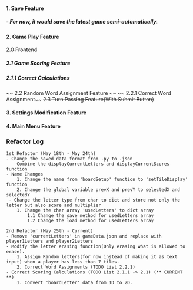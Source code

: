 #### 1. Save Feature
##### - For now, it would save the latest game semi-automatically.
#### 2. Game Play Feature
~~2.0 Frontend~~
##### 2.1 Game Scoring Feature 
##### 2.1.1 Correct Calculations
~~ 2.2 Random Word Assignment Feature ~~
~~ 2.2.1 Correct Word Assignment~~
~~2.3 Turn Passing Feature(With Submit Button)~~
#### 3. Settings Modification Feature
#### 4. Main Menu Feature


### Refactor Log
	1st Refactor (May 18th - May 24th)
	- Change the saved data format from .py to .json
		Combine the displayCurrentLetters and displayCurrentScores function
	- Name Changes
		1. Change the name from 'boardSetup' function to 'setTileDisplay' function
		2. Change the global variable prevX and prevY to selectedX and selectedY
	 - Change the letter type from char to dict and store not only the letter but also score and multiplier
		1. Change the char array 'usedLetters' to dict array
		 	1.1 Change the save method for usedLetters array
			1.2 Change the load method for usedLetters array

	2nd Refactor (May 25th - Current)
	- Remove 'currentLetters' in gameData.json and replace with player1Letters and player2Letters
	- Modify the letter erasing function(Only erasing what is allowed to erase). 
		1. Assign Random letters(for now instead of making it as text input) when a player has less than 7 tiles. 
		2. Correct Word Assignments (TODO List 2.2.1) 
	- Correct Scoring Calculations (TODO List 2.1.1 -> 2.1) (** CURRENT **)  
		1. Convert 'boardLetter' data from 1D to 2D. 


